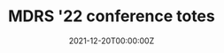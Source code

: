 ---
title: MDRS '22 conference totes
Summary: I printed a couple hundred of these for an international conference on memory. I combined {{< staticref "https://openai.com/dall-e-2/" "newtab" >}}DALL-E-2{{< /staticref >}} (AI-generated art), Illustrator, and many prompt attempts. Winning prompt “Brain hot-air balloon floating over the skyline of Philadelphia, Children’s illustration."
tags:
  - Research
date: '2021-12-20T00:00:00Z'



# Optional external URL for project (replaces project detail page).
external_link: ''

image:
  caption: 'Totebag'
  focal_point: Smart



# Slides (optional).
#   Associate this project with Markdown slides.
#   Simply enter your slide deck's filename without extension.
#   E.g. `slides = "example-slides"` references `content/slides/example-slides.md`.
#   Otherwise, set `slides = ""`.
slides: = ""
---